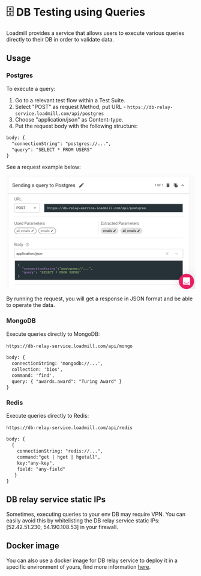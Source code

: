 # 🗄 DB Testing using Queries

Loadmill provides a service that allows users to execute various queries directly to their DB in order to validate data.

## Usage

### Postgres

To execute a query:

1. Go to a relevant test flow within a Test Suite.
2. Select "POST" as request Method, put URL - `https://db-relay-service.loadmill.com/api/postgres`
3. Choose "application/json" as Content-type.
4. Put the request body with the following structure:

```
body: {
  "connectionString": "postgres://...",
  "query": "SELECT * FROM USERS"
}
```

See a request example below:

![](../.gitbook/assets/screenshot-2021-10-03t153602.437.png)

By running the request, you will get a response in JSON format and be able to operate the data.

### MongoDB

Execute queries directly to MongoDB:

`https://db-relay-service.loadmill.com/api/mongo`

```
body: {
  connectionString: 'mongodb://...',
  collection: 'bios',
  command: 'find',
  query: { "awards.award": "Turing Award" }
}
```

### Redis

Execute queries directly to Redis:

`https://db-relay-service.loadmill.com/api/redis`

```
body: {
  {
    connectionString: "redis://...", 
    command:"get | hget | hgetall",
    key:"any-key",
    field: "any-field"
   }
}
```

## DB relay service static IPs

Sometimes, executing queries to your env DB may require VPN. You can easily avoid this by whitelisting the DB relay service static IPs: \[52.42.51.230, 54.190.108.53] in your firewall.

## Docker image

You can also use a docker image for DB relay service to deploy it in a specific environment of yours, find more information [here](https://hub.docker.com/r/loadmill/db-relay-service).
